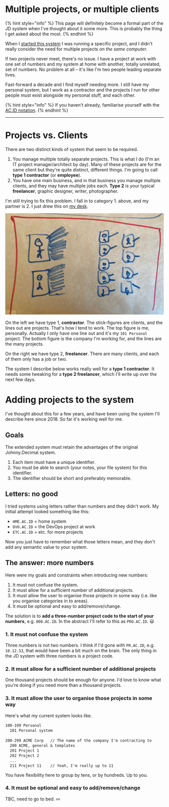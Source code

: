 # Multiple projects, or multiple clients

{% hint style="info" %}
This page will definitely become a formal part of the JD system when I've thought about it some more. This is probably the thing I get asked about the most.
{% endhint %}

When I [started this system](the-history-of-j-d.md) I was running a specific project, and I didn't really consider the need for multiple projects _on the same computer_.

If two projects never meet, there's no issue. I have a project at work with one set of numbers and my system at home with another, totally unrelated, set of numbers. No problem at all – it's like I'm two people leading separate lives.

Fast-forward a decade and I find myself needing more. I still have my personal system, but I work as a contractor and the projects I run for other people must exist alongside my personal stuff, and each other.

{% hint style="info" %}
If you haven't already, familiarise yourself with the [AC.ID notation](acid-notation.md).
{% endhint %}

---

# Projects vs. Clients

There are two distinct kinds of system that seem to be required.

1. You manage multiple totally separate projects. This is what I do (I'm an IT project manager/architect by day). Many of these projects are for the same client but they're quite distinct, different things. I'm going to call **type 1 contractor** (or **employee**).
2. You have one main business, and in that business you manage multiple clients, and they may have multiple jobs each. **Type 2** is your typical **freelancer**, graphic designer, writer, photographer.

I'm still trying to fix this problem. I fall in to category 1. above, and my partner is 2. I just drew this on [my desk](../random/my-desk.md).

![](../.gitbook/assets/butchers-sketch-project-types.jpg)

On the left we have type 1, **contractor**. The stick-figures are clients, and the lines out are projects. That's how I tend to work. The top figure is me, personally. Actually I only have one line out and it's my `101 Personal` project. The bottom figure is the company I'm working for, and the lines are the many projects.

On the right we have type 2, **freelancer**. There are many clients, and each of them only has a job or two.

The system I describe below works really well for a **type 1 contractor**. It needs some tweaking for a **type 2 freelancer**, which I'll write up over the next few days.

# Adding projects to the system

I've thought about this for a few years, and have been using the system I'll describe here since 2018. So far it's working well for me.

## Goals

The extended system must retain the advantages of the original Johnny.Decimal system.

1. Each item must have a unique identifier.
2. You must be able to search \(your notes, your file system\) for this identifier.
3. The identifier should be short and preferably memorable.

## Letters: no good

I tried systems using letters rather than numbers and they didn't work. My initial attempt looked something like this:

- `HME.AC.ID` = home system
- `DVO.AC.ID` = the DevOps project at work
- `ETC.AC.ID` = etc. for more projects

Now you just have to remember what those letters mean, and they don't add any semantic value to your system.

## The answer: more numbers

Here were my goals and constraints when introducing new numbers:

1. It must not confuse the system.
2. It must allow for a sufficient number of additional projects.
3. It must allow the user to organise those projects in some way \(i.e. like you organise categories in to areas\).
4. It must be optional and easy to add/remove/change.

The solution is to **add a three-number project code to the start of your numbers**, e.g. `000.AC.ID`. In the abstract I'll refer to this as `PRO.AC.ID`. 😃

### 1. It must not confuse the system

Three numbers is not two numbers. I think if I'd gone with `PR.AC.ID`, e.g. `10.12.53`, that would have been a bit much on the brain. The only thing in the JD system with three numbers is a project code.

### 2. It must allow for a sufficient number of additional projects

One thousand projects should be enough for anyone. I'd love to know what you're doing if you need more than a thousand projects.

### 3. It must allow the user to organise those projects in some way

Here's what my current system looks like.

```text
100-199 Personal
  101 Personal system

200-299 ACME Corp   // The name of the company I'm contracting to
  200 ACME, general & templates
  201 Project 1
  202 Project 2
  ...
  211 Project 11    // Yeah, I'm really up to 11
```

You have flexibility here to group by tens, or by hundreds. Up to you.

### 4. It must be optional and easy to add/remove/change

TBC, need to go to bed. 💤
